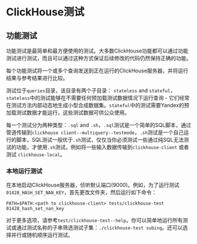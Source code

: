 # ClickHouse测试

## 功能测试

功能测试是最简单和最方便使用的测试。大多数ClickHouse功能都可以通过功能测试进行测试，而且可以通过这种方式保证后续修改的代码仍然保持正确的功能。

每个功能测试将一个或多个查询发送到正在运行的ClickHouse服务器，并将运行结果与参考结果进行比较。

测试位于`queries`目录，该目录有两个子目录： `stateless` and `stateful`，`stateless`中的测试能够在不需要任何预加载测试数据情况下运行查询 - 它们经常在测试方法内部动态地生成小型合成数据集。`stateful`中的测试需要Yandex的预加载测试数据才能运行，这些测试数据可供公众使用。

每一个测试分为两种类型：`.sql` and `.sh`，`.sql`测试是一个简单的SQL脚本，通过管道传输到`clickhouse client--multiquery--testmode`，`.sh`测试是一个自己运行的脚本，SQL测试一般优于`.sh`测试，仅仅当你必须测试一些通过纯SQL无法测试的功能，才使用`.sh`测试，例如将一些输入数据传输到`clickhouse-client` 或者测试 `clickhouse-local`。

### 本地运行测试

在本地启动ClickHouse服务器，侦听默认端口(9000)。例如，为了运行测试`01428_HASH_SET_NAN_KEY`，首先更改文件夹，然后运行如下命令：

```
PATH=$PATH:<path to clickhouse-client> tests/clickhouse-test 01428_hash_set_nan_key
```

对于更多选项，请参考`test/clickhouse-test--help`。你可以简单地运行所有测试或通过测试名称的子串筛选测试子集：`./clickhouse-test subing`。还可以选择并行或随机顺序运行测试。
